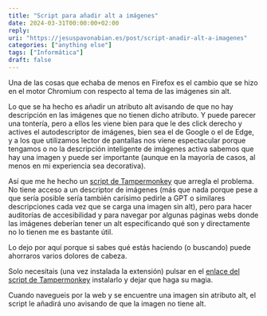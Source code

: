 ```yaml
---
title: "Script para añadir alt a imágenes"
date: 2024-03-31T00:00:00+02:00
reply:
uri: "https://jesuspavonabian.es/post/script-anadir-alt-a-imagenes"
categories: ["anything else"]
tags: ["Informática"]
draft: false
---
```


Una de las cosas que echaba de menos en Firefox es el cambio que se hizo en el motor Chromium con respecto al tema de las imágenes sin alt.

Lo que se ha hecho es añadir un atributo alt avisando de que no hay descripción en las imágenes que no tienen dicho atributo. Y puede parecer una tontería, pero a ellos les viene bien para que le des click derecho y actives el autodescriptor de imágenes, bien sea el de Google o el de Edge, y a los que utilizamos lector de pantallas nos viene espectacular porque tengamos o no la descripción inteligente de imágenes activa sabemos que hay una imagen y puede ser importante (aunque en la mayoría de casos, al menos en mi experiencia sea decorativa).

Así que me he hecho un [script de Tampermonkey](https://jesuspavonabian.es/files/anyadirAltImagenes.js) que arregla el problema. No tiene acceso a un descriptor de imágenes (más que nada porque pese a que sería posible sería también carísimo pedirle a GPT o similares descripciones cada vez que se carga una imagen sin alt), pero para hacer auditorías de accesibilidad y para navegar por algunas páginas webs donde las imágenes deberían tener un alt especificando qué son y directamente no lo tienen me es bastante útil.

Lo dejo por aquí porque si sabes qué estás haciendo (o buscando) puede ahorraros varios dolores de cabeza.

Solo necesitais (una vez instalada la extensión) pulsar en el [enlace del script de Tampermonkey](https://jesuspavonabian.es/files/anyadirAltImagenes.js) instalarlo y dejar que haga su magia.

Cuando navegueis por la web y se encuentre una imagen sin atributo alt, el script le añadirá uno avisando de que la imagen no tiene alt.